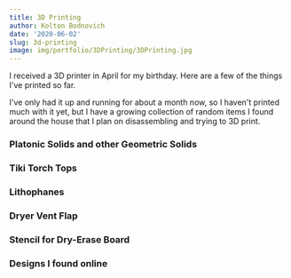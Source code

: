 ```yaml
---
title: 3D Printing
author: Kolton Bodnovich
date: '2020-06-02'
slug: 3d-printing
image: img/portfolio/3DPrinting/3DPrinting.jpg
---
```


I received a 3D printer in April for my birthday. Here are a few of the things I've printed so far. 

<!--more-->

I've only had it up and running for about a month now, so I haven't printed much with it yet, but I have a growing collection of random items I found around the house that I plan on disassembling and trying to 3D print. 

### Platonic Solids and other Geometric Solids

### Tiki Torch Tops

### Lithophanes

### Dryer Vent Flap

### Stencil for Dry-Erase Board

### Designs I found online 